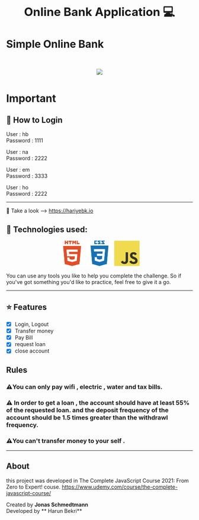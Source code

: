 ## **<h2 align="center"> Online Bank Application   💻</h2>**


# Simple Online Bank

<h1 align="center">
    <img src="github/main.JPG"/>
</h1>

# Important
## :key: How to Login

User : hb <br/>
Password : 1111

User : na <br/>
Password : 2222

User : em <br/>
Password : 3333

User : ho <br/>
Password : 2222

---


:key: Take a look --> https://hariyebk.io


## :rocket: Technologies used:
<p align="center">
<img src="https://github.com/devicons/devicon/blob/master/icons/html5/html5-plain-wordmark.svg" alt="html5"  width="70" height="70"/>
<img src="https://github.com/devicons/devicon/blob/master/icons/css3/css3-plain-wordmark.svg" alt="css3" width="70" height="70"/>
<img src="https://github.com/devicons/devicon/blob/master/icons/javascript/javascript-original.svg" alt="javascript" width="70" height="70"/>
</p>

You can use any tools you like to help you complete the challenge. So if you've got something you'd like to practice, feel free to give it a go.

---

## ⭐ Features
- [x] Login, Logout
- [x] Transfer money
- [x] Pay Bill
- [x] request loan
- [x] close account

## Rules

### ⚠️You can only pay wifi , electric , water and tax bills.
### ⚠️ In order to get a loan , the account should have at least 55% of the requested loan. and the deposit frequency of the account should be 1.5 times greater than the withdrawl frequency.
### ⚠️You can't transfer money to your self .


---

## About

this project was developed in The Complete JavaScript Course 2021: From Zero to Expert! couse.
https://www.udemy.com/course/the-complete-javascript-course/

Created by **Jonas Schmedtmann** <br>
Developed by ** Harun Bekri**

